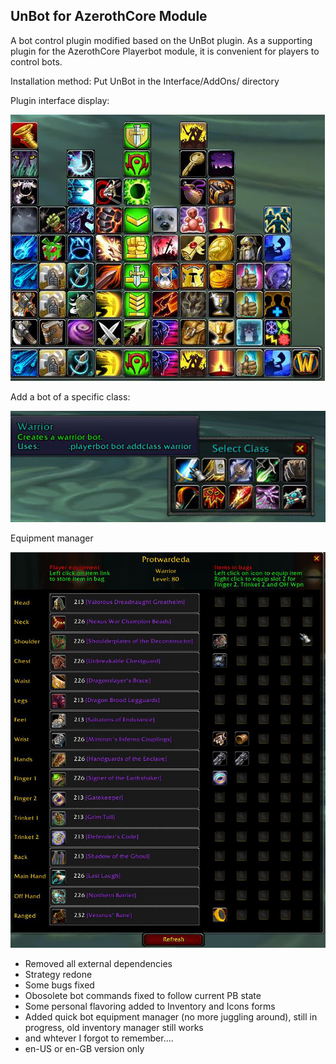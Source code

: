 ## UnBot for AzerothCore Module

A bot control plugin modified based on the UnBot plugin. As a supporting plugin for the AzerothCore Playerbot module, it is convenient for players to control bots.

Installation method: Put UnBot in the Interface/AddOns/ directory

Plugin interface display:

![](docs/display.png)

Add a bot of a specific class:

![](docs/addclass.png)

Equipment manager

![](docs/eqmanager.png)

* Removed all external dependencies
* Strategy redone
* Some bugs fixed
* Obosolete bot commands fixed to follow current PB state
* Some personal flavoring added to Inventory and Icons forms
* Added quick bot equipment manager (no more juggling around), still in progress, old inventory manager still works
* and whtever I forgot to remember....
* en-US or en-GB version only
